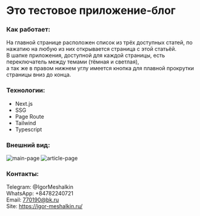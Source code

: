 # Это тестовое приложение-блог<br/>
### Как работает:
На главной странице расположен список из трёх доступных статей, по нажатию на любую из них открывается страница с этой статьёй.<br/>
В шапке приложения, доступной для каждой страницы, есть переключатель между темами (тёмная и светлая),<br/> 
а так же в правом нижнем углу имеется кнопка для плавной прокрутки страницы вниз до конца.<br/>
### Технологии:
- Next.js
- SSG
- Page Route
- Tailwind
- Typescript<br/>
### Внешний вид:
![main-page](https://github.com/user-attachments/assets/a1bcfb49-a4a5-47a3-8cc4-57d4556d44d4)
![article-page](https://github.com/user-attachments/assets/84116d08-e68e-4cf3-a180-d181051377db)
### Контакты:
Telegram: @IgorMeshalkin<br/>
WhatsApp: +84782240721<br/>
Email: 770190@bk.ru<br/>
Site: https://igor-meshalkin.ru/<br/>


  
